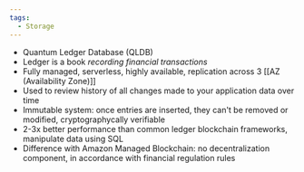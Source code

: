 ```yaml
---
tags:
  - Storage
---
```

- Quantum Ledger Database (QLDB)
- Ledger is a book _recording financial transactions_
- Fully managed, serverless, highly available, replication across 3 [[AZ (Availability Zone)]]
- Used to review history of all changes made to your application data over time
- Immutable system: once entries are inserted, they can't be removed or modified, cryptographycally verifiable
- 2-3x better performance than common ledger blockchain frameworks, manipulate data using SQL
- Difference with Amazon Managed Blockchain: no decentralization component, in accordance with financial regulation rules
